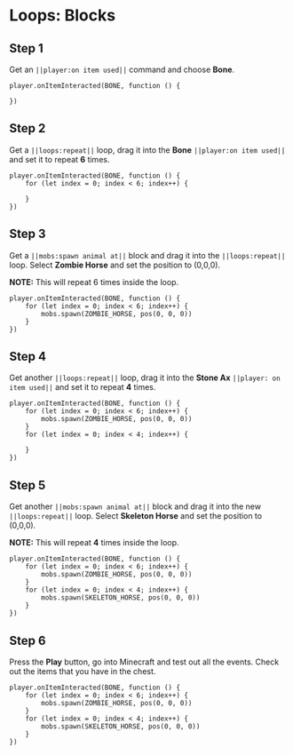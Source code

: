 # Loops: Blocks

## Step 1
Get an ``||player:on item used||`` command and choose **Bone**.

```blocks
player.onItemInteracted(BONE, function () { 
 
}) 
```

## Step 2
Get a ``||loops:repeat||`` loop, drag it into the **Bone** ``||player:on item used||`` and set it to repeat **6** times.

```blocks
player.onItemInteracted(BONE, function () { 
    for (let index = 0; index < 6; index++) { 
      
    } 
}) 
```

## Step 3
Get a ``||mobs:spawn animal at||`` block and drag it into the ``||loops:repeat||`` loop. Select **Zombie Horse** and set the  position to (0,0,0). 

**NOTE:** This will repeat 6 times inside the loop.

```blocks
player.onItemInteracted(BONE, function () { 
    for (let index = 0; index < 6; index++) { 
        mobs.spawn(ZOMBIE_HORSE, pos(0, 0, 0)) 
    } 
}) 
```

## Step 4
Get another ``||loops:repeat||`` loop, drag it into the **Stone Ax** ``||player: on item used||`` and set it to repeat **4** times.

```blocks
player.onItemInteracted(BONE, function () { 
    for (let index = 0; index < 6; index++) { 
        mobs.spawn(ZOMBIE_HORSE, pos(0, 0, 0)) 
    } 
    for (let index = 0; index < 4; index++) { 
      
    } 
}) 
```

## Step 5
Get another  ``||mobs:spawn animal at||`` block and drag it into the new ``||loops:repeat||`` loop. Select **Skeleton Horse** and set the position to (0,0,0). 

**NOTE:** This will repeat **4** times inside the loop.

```blocks
player.onItemInteracted(BONE, function () { 
    for (let index = 0; index < 6; index++) { 
        mobs.spawn(ZOMBIE_HORSE, pos(0, 0, 0)) 
    } 
    for (let index = 0; index < 4; index++) { 
        mobs.spawn(SKELETON_HORSE, pos(0, 0, 0)) 
    } 
}) 
```

## Step 6
Press the **Play** button, go into Minecraft and test out all the events. Check out the items that you have in the chest. 

```blocks
player.onItemInteracted(BONE, function () { 
    for (let index = 0; index < 6; index++) { 
        mobs.spawn(ZOMBIE_HORSE, pos(0, 0, 0)) 
    } 
    for (let index = 0; index < 4; index++) { 
        mobs.spawn(SKELETON_HORSE, pos(0, 0, 0)) 
    } 
}) 
```

